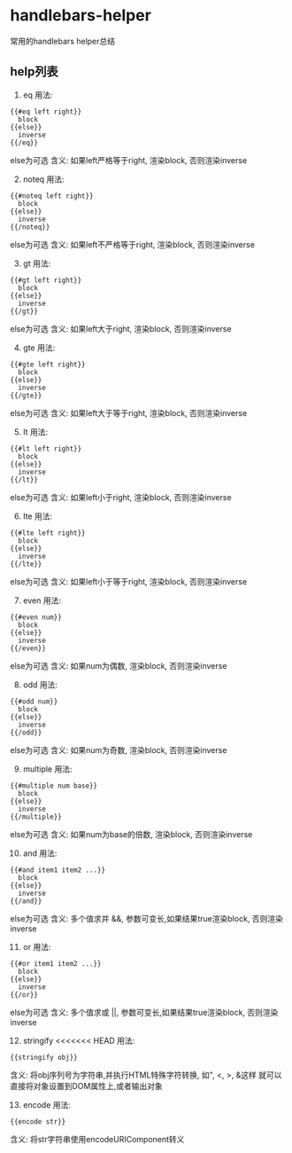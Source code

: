# handlebars-helper
常用的handlebars helper总结


## help列表

1. eq
  用法:
  ```
  {{#eq left right}}
    block
  {{else}}
    inverse
  {{/eq}}
  ```
  else为可选
  含义: 如果left严格等于right, 渲染block, 否则渲染inverse

2. noteq
  用法:
  ```
  {{#noteq left right}}
    block
  {{else}}
    inverse
  {{/noteq}}
  ```
  else为可选
  含义: 如果left不严格等于right, 渲染block, 否则渲染inverse

3. gt
  用法:
  ```
  {{#gt left right}}
    block
  {{else}}
    inverse
  {{/gt}}
  ```
  else为可选
  含义: 如果left大于right, 渲染block, 否则渲染inverse

4. gte
  用法:
  ```
  {{#gte left right}}
    block
  {{else}}
    inverse
  {{/gte}}
  ```
  else为可选
  含义: 如果left大于等于right, 渲染block, 否则渲染inverse

5. lt
  用法:
  ```
  {{#lt left right}}
    block
  {{else}}
    inverse
  {{/lt}}
  ```
  else为可选
  含义: 如果left小于right, 渲染block, 否则渲染inverse

6. lte
  用法:
  ```
  {{#lte left right}}
    block
  {{else}}
    inverse
  {{/lte}}
  ```
  else为可选
  含义: 如果left小于等于right, 渲染block, 否则渲染inverse

7. even
  用法:
  ```
  {{#even num}}
    block
  {{else}}
    inverse
  {{/even}}
  ```
  else为可选
  含义: 如果num为偶数, 渲染block, 否则渲染inverse

8. odd
  用法:
  ```
  {{#odd num}}
    block
  {{else}}
    inverse
  {{/odd}}
  ```
  else为可选
  含义: 如果num为奇数, 渲染block, 否则渲染inverse

9. multiple
  用法:
  ```
  {{#multiple num base}}
    block
  {{else}}
    inverse
  {{/multiple}}
  ```
  else为可选
  含义: 如果num为base的倍数, 渲染block, 否则渲染inverse

10. and
  用法:
  ```
  {{#and item1 item2 ...}}
    block
  {{else}}
    inverse
  {{/and}}
  ```
  else为可选
  含义: 多个值求并 &&, 参数可变长,如果结果true渲染block, 否则渲染inverse

11. or
  用法:
  ```
  {{#or item1 item2 ...}}
    block
  {{else}}
    inverse
  {{/or}}
  ```
  else为可选
  含义: 多个值求或 ||, 参数可变长,如果结果true渲染block, 否则渲染inverse

12. stringify
<<<<<<< HEAD
  用法:
  ```
  {{stringify obj}}
  ```
  含义: 将obj序列号为字符串,并执行HTML特殊字符转换, 如", <, >, &这样
        就可以直接将对象设置到DOM属性上,或者输出对象

13. encode
  用法:
  ```
  {{encode str}}
  ```
  含义: 将str字符串使用encodeURIComponent转义
